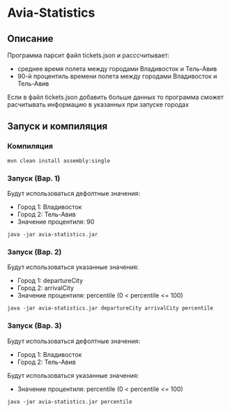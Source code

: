 # Avia-Statistics

## Описание
Программа парсит файл tickets.json и расссчитывает:
- среднее время полета между городами Владивосток и Тель-Авив
- 90-й процентиль времени полета между городами Владивосток и Тель-Авив

Если в файл tickets.json добавить больше данных то программа сможет расчитывать информацию в указанных при запуске городах

## Запуск и компиляция
### Компиляция
```mvn clean install assembly:single```

### Запуск (Вар. 1)
Будут использоваться дефолтные значения:
- Город 1: Владивосток
- Город 2: Тель-Авив
- Значение процентиля: 90

```java -jar avia-statistics.jar```

### Запуск (Вар. 2)
Будут использоваться указанные значения:
- Город 1: departureCity
- Город 2: arrivalCity
- Значение процентиля: percentile (0 < percentile <= 100)

```java -jar avia-statistics.jar departureCity arrivalCity percentile```

### Запуск (Вар. 3)
Будут использоваться дефолтные значения:
- Город 1: Владивосток
- Город 2: Тель-Авив

Будут использоваться указанные значения:
- Значение процентиля: percentile (0 < percentile <= 100)

```java -jar avia-statistics.jar percentile```
